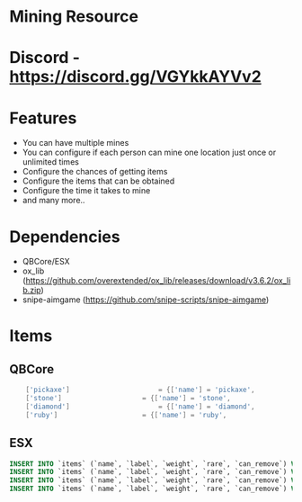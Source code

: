 # Mining Resource

# Discord - https://discord.gg/VGYkkAYVv2

# Features
- You can have multiple mines
- You can configure if each person can mine one location just once or unlimited times
- Configure the chances of getting items
- Configure the items that can be obtained
- Configure the time it takes to mine
- and many more..

# Dependencies
- QBCore/ESX
- ox_lib (https://github.com/overextended/ox_lib/releases/download/v3.6.2/ox_lib.zip)
- snipe-aimgame (https://github.com/snipe-scripts/snipe-aimgame)

# Items
## QBCore

```lua
	['pickaxe'] 					 = {['name'] = 'pickaxe', 			  	  	  	['label'] = 'Pickaxe', 					['weight'] = 100, 		['type'] = 'item', 		['image'] = 'pickaxe.png', 				['unique'] = false, 	['useable'] = false, 	['shouldClose'] = false,   ['combinable'] = nil,   ['description'] = 'RECYCLE! - Greta Thunberg 2019'},
	['stone'] 					 = {['name'] = 'stone', 			  	  	  	['label'] = 'Stone', 					['weight'] = 100, 		['type'] = 'item', 		['image'] = 'stone.png', 				['unique'] = false, 	['useable'] = false, 	['shouldClose'] = false,   ['combinable'] = nil,   ['description'] = 'RECYCLE! - Greta Thunberg 2019'},
	['diamond'] 					 = {['name'] = 'diamond', 			  	  	  	['label'] = 'Diamond', 					['weight'] = 100, 		['type'] = 'item', 		['image'] = 'diamond.png', 				['unique'] = false, 	['useable'] = false, 	['shouldClose'] = false,   ['combinable'] = nil,   ['description'] = 'RECYCLE! - Greta Thunberg 2019'},
	['ruby'] 					 = {['name'] = 'ruby', 			  	  	  	['label'] = 'Ruby', 					['weight'] = 100, 		['type'] = 'item', 		['image'] = 'ruby.png', 				['unique'] = false, 	['useable'] = false, 	['shouldClose'] = false,   ['combinable'] = nil,   ['description'] = 'RECYCLE! - Greta Thunberg 2019'},
```

## ESX

```sql
INSERT INTO `items` (`name`, `label`, `weight`, `rare`, `can_remove`) VALUES ('pickaxe', 'Pickaxe', 1, 0, 1);
INSERT INTO `items` (`name`, `label`, `weight`, `rare`, `can_remove`) VALUES ('stone', 'Stone', 1, 0, 1);
INSERT INTO `items` (`name`, `label`, `weight`, `rare`, `can_remove`) VALUES ('diamond', 'Diamond', 1, 0, 1);
INSERT INTO `items` (`name`, `label`, `weight`, `rare`, `can_remove`) VALUES ('ruby', 'Ruby', 1, 0, 1);
```